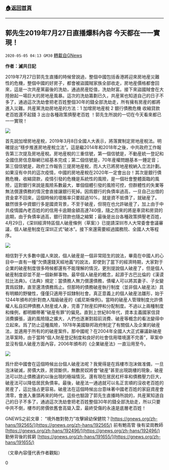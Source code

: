 ###  [:house:返回首頁](https://github.com/ourhimalayas/txt)
---

## 郭先生2019年7月27日直播爆料內容 今天都在一一實現！
`2020-05-05 04:13 GM30` [轉載自GNews](https://gnews.org/zh-hant/194414/)

**作者：滅共日記**

2019年7月27日郭先生直播的時候曾說過，整個中國包括香港將迎來房地産災難性的危機，整個中國的好房子，都會被盜國賊家族全部收走，房地産價格都會回來，這是一次共産黨最後的洗劫，通過房産貶值，洗劫財富。接下來盜國賊會在大陸掀起一場巨大的房地産風暴。這次的洗劫籌劃已久，共産黨也知道自己的日子不多了，通過這次洗劫會把老百姓整個30年的錢全部洗劫走，所有擁有房産的都將進入災難。共産黨洗劫房地産的方法：1 加增房地産稅 2 銀行債務危機 收縮貸款 老百姓還不起錢 3 出台各種政策擠壓老百姓 ！郭先生所說的一切在今天看來都已一一實現！

![](https://s3.amazonaws.com/gnews-media-offload/wp-content/uploads/2020/05/05025753/1-29.png)

首先說加增房地産稅，2019年3月8日全國人大表示，將落實制定房地産稅法。明確提出“穩步推進房地産稅立法”。這是繼2014年和2018年之後，中共政府工作報告第三次提及房地産稅。房地産稅的三重信號，第一個信號是，不動産統一登記和全國住房信息聯網已經基本完成；第二個信號是，70年産權問題基本一錘定音；第三個信號是，政府工作報告三提房地産稅，而人大已將房地産稅納入立法計劃。如果沒有中共的這次疫情，中國的房地産稅在2020年一定會出台！其次是銀行債務危機，收縮貸款，疫情引發的危機是系統性的風險，是一個社會整體面臨的風險，這對銀行來說是風險系數最大，單個個體引發的風險可控，但群體性的失業等無法償還債務的情況會直接讓銀行死掉。因爲銀行的負債率過高，一旦自己出借的資金拿不回來，這個時候的壞賬率只要超過10%，就是資不抵債了，就破産了。雖然很多中資銀行多是國資背景，不至于破産，但現在也允許破産了，加上由于中共疫情國內老百姓的的信用卡逾期金額高達740億，隨之而來的將是車貸和房貸的逾期，由于負債率過高，銀行貸款也隨之縮緊；最後是出台各種政策擠壓老百姓，4月29日，《深圳經濟特區個人破産條例（草案）》已提請深圳市人大常委會會議審議，個人破産制度在深圳正式“破冰”。接下來還需要經過國務院、全國人大等程序。

![](https://s3.amazonaws.com/gnews-media-offload/wp-content/uploads/2020/05/05025823/2-25.jpg)

相信對于大多數中國人來說，個人破産是一個非常陌生的說法，畢竟在中國人的心目中一直有一種“欠債還錢天經地義”的說法，即使到了當下的經濟時期，大家對于企業的破産制度很多時候都還有不能理解的情況，更別提說個人破産了，但是個人破産制度卻並不是一個新鮮事物。最早個人破産的概念，起源于古巴比倫的《漢谟拉比法典》。《法典》規定：當債務人無力償還債務，債權人可以將其妻子、子女變賣爲奴隸，直至還清債務爲止。但那時的債務破産執行制度（並非個人破産法）具有明顯的野蠻性，僅僅只適用于奴隸制社會。真正意義上的個人破産法雛形，始于1244年頒布的針對商人階級破産的《威尼斯條例》。當時的破産人管理制度允許債權人私自扣押債務人財産或人身，完善了財産扣押和分配制度。不過以上兩種制度和條例，都明顯帶著“破産有罪”的偏見。直到上世紀80年代，資本主義國家信貸消費擴張，違約風險隨之擴大，人們也逐漸對超前消費、破産等概念的看法變得中立起來。爲了防止這種風險，1978年美國聯邦政府制定了有關個人及企業的破産法，並適用于所有的的破産案件。那中國呢？在2004年全國人大正式審議新破産法草案時，由于當時“個人財産登記制度和良好的社會信用環境還不完善”，草案中並沒有個人破産方面內容，2006年頒布的《企業破産法》一直沿用至今。

![](https://s3.amazonaws.com/gnews-media-offload/wp-content/uploads/2020/05/05025848/3-18.jpg)

爲什麽中國會在這個時候出台個人破産法呢？我覺得是在爲樓市泡沫做准備，一旦泡沫破滅，房價大跌，房貸斷供，無數房奴將會“破産”甚至出現跳樓的現象，破産法可以防止債務違約以後出現的極端情況。還有現在居民杠杆率和債務壓力巨大，破産法可以降低居民負債率。最後，破産法一通過就可以名正言順的沒收老百姓的房産了，這比強占更容易。破産法在這個時候出台意味著中國老百姓的家庭資産會清零，會進入重頭再來的時代。這些也驗證了郭先生直播時所說的，共産黨知道自己的日子不多了，通過這次洗劫會把老百姓整個30年的錢全部洗劫走，所以只要中共不倒，樓市的房價依舊會高聳入雲，最終受傷的永遠是底層老百姓！

GNEWS之前文章：
“境外敵對勢力”攻擊婦幼保健院？[https://gnews.org/zh-hans/192565/](https://gnews.org/zh-hans/192565/)
前有鮑高管 後有梁崗教師 [https://gnews.org/zh-hans/192496/](https://gnews.org/zh-hans/192496/)
勤勞背後的貧窮 [https://gnews.org/zh-hans/191655/](https://gnews.org/zh-hans/191655/)

（文章內容僅代表作者觀點）

0
